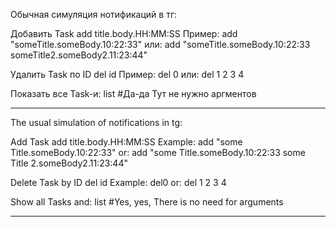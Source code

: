 Обычная симуляция нотификаций в тг:

Добавить Task
add title.body.HH:MM:SS
Пример:
add "someTitle.someBody.10:22:33"
или:
add "someTitle.someBody.10:22:33 someTitle2.someBody2.11:23:44"

Удалить Task по ID
del id
Пример:
del 0
или:
del 1 2 3 4

Показать все Task-и:
list
#Да-да Тут не нужно аргментов

--------------------------------------------------------

The usual simulation of notifications in tg:

Add Task
add title.body.HH:MM:SS
Example:
add "some Title.someBody.10:22:33"
or:
add "some Title.someBody.10:22:33 some Title 2.someBody2.11:23:44"

Delete Task by ID
del id
Example:
del0
or:
del 1 2 3 4

Show all Tasks and:
list
#Yes, yes, There is no need for arguments

----
